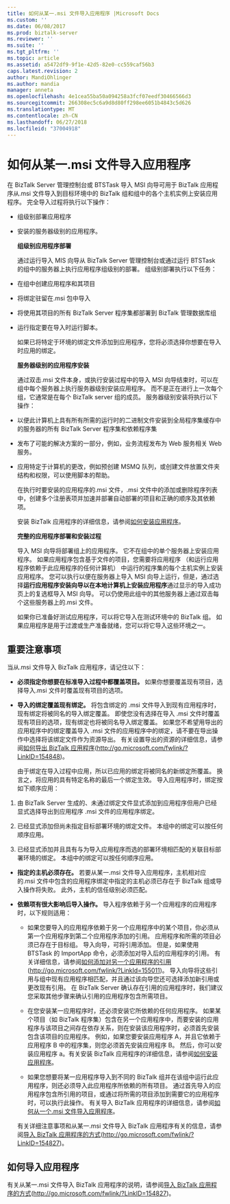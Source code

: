 ```yaml
---
title: 如何从某一.msi 文件导入应用程序 |Microsoft Docs
ms.custom: ''
ms.date: 06/08/2017
ms.prod: biztalk-server
ms.reviewer: ''
ms.suite: ''
ms.tgt_pltfrm: ''
ms.topic: article
ms.assetid: a5472df9-9f1e-42d5-82e0-cc559caf56b3
caps.latest.revision: 2
author: MandiOhlinger
ms.author: mandia
manager: anneta
ms.openlocfilehash: 4e1cea55ba50a094258a3fcf07eedf30466566d3
ms.sourcegitcommit: 266308ec5c6a9d8d80ff298ee6051b4843c5d626
ms.translationtype: MT
ms.contentlocale: zh-CN
ms.lasthandoff: 06/27/2018
ms.locfileid: "37004918"
---
```

# <a name="how-to-import-an-application-from-an-msi-file"></a>如何从某一.msi 文件导入应用程序
在 BizTalk Server 管理控制台或 BTSTask 导入 MSI 向导可用于 BizTalk 应用程序从.msi 文件导入到目标环境中的 BizTalk 组和组中的各个主机实例上安装应用程序。 完全导入过程将执行以下操作：  
  
- 组级别部署应用程序  
  
- 安装的服务器级别的应用程序。  
  
  **组级别应用程序部署**  
  
  通过运行导入 MIS 向导从 BizTalk Server 管理控制台或通过运行 BTSTask 的组中的服务器上执行应用程序组级别的部署。 组级别部署执行以下任务：  
  
- 在组中创建应用程序和其项目  
  
- 将绑定驻留在.msi 包中导入  
  
- 将使用其项目的所有 BizTalk Server 程序集都部署到 BizTalk 管理数据库组  
  
- 运行指定要在导入时运行脚本。  
  
  如果已将特定于环境的绑定文件添加到应用程序，您将必须选择你想要在导入时应用的绑定。  
  
  **服务器级别的应用程序安装**  
  
  通过双击.msi 文件本身，或执行安装过程中的导入 MSI 向导结束时，可以在组中每个服务器上执行服务器级别安装应用程序。 而不是正在进行上一次每个组，它通常是在每个 BizTalk server 组的成员。 服务器级别安装将执行以下操作：  
  
- 以便此计算机上具有所有所需的运行时的二进制文件安装到全局程序集缓存中的服务器的所有 BizTalk Server 程序集和依赖程序集  
  
- 发布了可能的解决方案的一部分，例如，业务流程发布为 Web 服务相关 Web 服务。  
  
- 应用特定于计算机的更改，例如预创建 MSMQ 队列，或创建文件放置文件夹结构和权限，可以使用脚本的帮助。  
  
  在执行时要安装的应用程序的.msi 文件，.msi 文件中的添加或删除程序列表中，创建多个注册表项并加速并部署自动部署的项目和正确的顺序及其依赖项。  
  
  安装 BizTalk 应用程序的详细信息，请参阅[如何安装应用程序](../technical-guides/how-to-install-an-application.md)。  
  
  **完整的应用程序部署和安装过程**  
  
  导入 MSI 向导将部署组上的应用程序。 它不在组中的单个服务器上安装应用程序。 如果应用程序包含基于文件的项目，您需要将应用程序 （和运行应用程序依赖于此应用程序的任何计算机） 中运行的程序集的每个主机实例上安装应用程序。 您可以执行以便在服务器上导入 MSI 向导上运行，但是，通过选择**运行应用程序安装向导以在本地计算机上安装应用程序**通过显示的导入成功页上的复选框导入 MSI 向导。 可以仍使用此组中的其他服务器上通过双击每个这些服务器上的.msi 文件。  
  
  如果你已准备好测试应用程序，可以将它导入在测试环境中的 BizTalk 组。 如果应用程序是用于过渡或生产准备就绪，您可以将它导入这些环境之一。  
  
## <a name="important-considerations"></a>重要注意事项  
 当从.msi 文件导入 BizTalk 应用程序，请记住以下：  
  
- **必须指定你想要在标准导入过程中都覆盖项目。** 如果你想要覆盖现有项目，选择导入.msi 文件时覆盖现有项目的选项。  
  
- **导入的绑定覆盖现有绑定。** 将包含绑定的 .msi 文件导入到现有应用程序时，现有绑定将被同名的导入绑定覆盖。 即使您没有选择在导入 .msi 文件时覆盖现有项目的选项，现有绑定也将被同名导入绑定覆盖。 如果您不希望用导出的应用程序中的绑定覆盖导入 .msi 文件的应用程序中的绑定，请不要在导出操作中选择将该绑定文件作为资源导出。 有关设置导出的资源的详细信息，请参阅[如何导出 BizTalk 应用程序](http://go.microsoft.com/fwlink/?LinkID=154848)(http://go.microsoft.com/fwlink/?LinkID=154848)。  
  
  由于绑定在导入过程中应用，所以已应用的绑定将被同名的新绑定所覆盖。 换言之，将应用的具有特定名称的最后一个绑定生效。 导入应用程序时，绑定按如下顺序应用：  
  
1.  由 BizTalk Server 生成的、未通过绑定文件显式添加到应用程序但用户已经显式选择导出到应用程序 .msi 文件的应用程序绑定。  
  
2.  已经显式添加但尚未指定目标部署环境的绑定文件。 本组中的绑定可以按任何顺序应用。  
  
3.  已经显式添加并且具有与为导入应用程序而选的部署环境相匹配的关联目标部署环境的绑定。 本组中的绑定可以按任何顺序应用。  
  
- **指定的主机必须存在。** 若要从某一.msi 文件导入应用程序，主机相对应的.msi 文件中包含的应用程序绑定中指定的主机必须已存在于 BizTalk 组或导入操作将失败。 此外，主机的信任级别必须匹配。  
  
- **依赖项有很大影响后导入操作。** 导入程序依赖于另一个应用程序的应用程序时，以下规则适用：  
  
  -   如果您要导入的应用程序依赖于另一个应用程序中的某个项目，你必须从第一个应用程序到第二个应用程序添加的引用。 应用程序和所需的项目必须已存在于目标组。 导入向导，可将引用添加。 但是，如果使用 BTSTask 的 ImportApp 命令，必须添加对导入后的应用程序的引用。 有关详细信息，请参阅[如何添加对另一个应用程序的引用](http://go.microsoft.com/fwlink/?LinkId=155011)(http://go.microsoft.com/fwlink/?LinkId=155011)。 导入向导将这些引用与组中现有应用程序相匹配，并且通过该向导您还可选择添加新引用或更改现有引用。 在 BizTalk Server 确认存在引用的应用程序时，我们建议您采取其他步骤来确认引用的应用程序包含所需项目。  
  
  -   在您安装某一应用程序时，还必须安装它所依赖的任何应用程序。 如果某个项目（如 BizTalk 程序集）包含在另一个应用程序中，而要安装的应用程序与该项目之间存在依存关系，则在安装该应用程序时，必须首先安装包含该项目的应用程序。 例如，如果您要安装应用程序 A，并且它依赖于应用程序 B 中的程序集，则您必须首先安装应用程序 B。 然后，你可以安装应用程序 a。有关安装 BizTalk 应用程序的详细信息，请参阅[如何安装应用程序](../technical-guides/how-to-install-an-application.md)。  
  
  -   如果您想要将某一应用程序导入到不同的 BizTalk 组并在该组中运行此应用程序，则还必须导入此应用程序所依赖的所有项目。 通过首先导入的应用程序包含所引用的项目，或通过将所需的项目添加到需要它的应用程序时，可以执行此操作。 有关导入 BizTalk 应用程序的详细信息，请参阅[如何从一个.msi 文件导入应用程序](../technical-guides/how-to-import-an-application-from-an-msi-file.md)。  
  
  有关详细注意事项和从某一.msi 文件导入 BizTalk 应用程序有关的信息，请参阅[导入 BizTalk 应用程序的方式](http://go.microsoft.com/fwlink/?LinkID=154827)(http://go.microsoft.com/fwlink/?LinkID=154827)。  
  
## <a name="how-to-import-an-application"></a>如何导入应用程序  
 有关从某一.msi 文件导入 BizTalk 应用程序的说明，请参阅[导入 BizTalk 应用程序的方式](http://go.microsoft.com/fwlink/?LinkID=154827)(http://go.microsoft.com/fwlink/?LinkID=154827)。